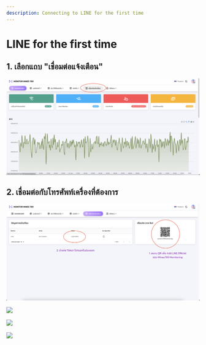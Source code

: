 ```yaml
---
description: Connecting to LINE for the first time
---
```


# LINE for the first time

## 1. เลือกแถบ "เชื่อมต่อแจ้งเตือน"

![](<.gitbook/assets/Screen Shot 2565-01-24 at 23.38.26.png>)

## 2. เชื่อมต่อกับโทรศัพท์เครื่องที่ต้องการ

![](<.gitbook/assets/Screen Shot 2565-01-24 at 23.43.43.png>)

![](.gitbook/assets/IMG\_3954.PNG)

![](.gitbook/assets/IMG\_3955.PNG)

![](.gitbook/assets/IMG\_3956.PNG)

